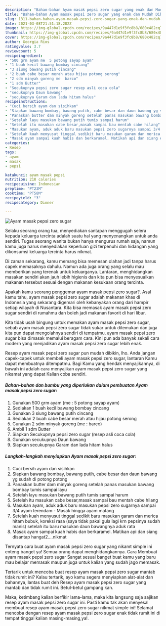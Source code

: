 ```yaml
---
description: "Bahan-bahan Ayam masak pepsi zero sugar yang enak dan Mudah Dibuat"
title: "Bahan-bahan Ayam masak pepsi zero sugar yang enak dan Mudah Dibuat"
slug: 1311-bahan-bahan-ayam-masak-pepsi-zero-sugar-yang-enak-dan-mudah-dibuat
date: 2021-03-08T21:51:18.282Z
image: https://img-global.cpcdn.com/recipes/9a447d1e9f3fc8b8/680x482cq70/ayam-masak-pepsi-zero-sugar-foto-resep-utama.jpg
thumbnail: https://img-global.cpcdn.com/recipes/9a447d1e9f3fc8b8/680x482cq70/ayam-masak-pepsi-zero-sugar-foto-resep-utama.jpg
cover: https://img-global.cpcdn.com/recipes/9a447d1e9f3fc8b8/680x482cq70/ayam-masak-pepsi-zero-sugar-foto-resep-utama.jpg
author: Georgia Rios
ratingvalue: 3.7
reviewcount: 5
recipeingredient:
- "500 grm ayam me  5 potong sayap ayam"
- "1 buah kecil bawang bombay cincang"
- "3 siung bawang putih cincang"
- "2 buah cabe besar merah atau hijau potong serong"
- "2 sdm minyak goreng me  barco"
- "1 sdm Butter"
- "Secukupnya pepsi zero sugar resep asli coca cola"
- "secukupnya Daun bawang"
- "secukupnya Garam dan lada hitam halus"
recipeinstructions:
- "Cuci bersih ayam dan sisihkan"
- "Siapkan bawang bombay, bawang putih, cabe besar dan daun bawang yg sudah di potong potong"
- "Panaskan butter dam minyak goreng setelah panas masukan bawang bombay tumis sampai layu"
- "Setelah layu masukan bawang putih tumis sampai harum"
- "Setelah itu masukan cabe besar,masak sampai bau mentah cabe hilang"
- "Masukan ayam, aduk aduk baru masukan pepsi zero sugarnya sampai 3/4 ayam terendam Masak hingga ayam matang"
- "Setelah kuah menyusut tinggal sedikit baru masukan garam dan merica hitam bubuk, koreksi rasa (saya tidak pakai gula lagi krn pepsinya sudah manis) setelah itu baru masukan daun bawangnya aduk rata"
- "Masak ayam sampai kuah habis dan berkaramel. Matikan api dan siang disantap hangat2....nikmat"
categories:
- Resep
tags:
- ayam
- masak
- pepsi

katakunci: ayam masak pepsi 
nutrition: 210 calories
recipecuisine: Indonesian
preptime: "PT23M"
cooktime: "PT58M"
recipeyield: "3"
recipecategory: Dinner

---
```



![Ayam masak pepsi zero sugar](https://img-global.cpcdn.com/recipes/9a447d1e9f3fc8b8/680x482cq70/ayam-masak-pepsi-zero-sugar-foto-resep-utama.jpg)

Selaku seorang orang tua, menyediakan santapan menggugah selera kepada keluarga tercinta adalah suatu hal yang menyenangkan untuk anda sendiri. Tugas seorang  wanita bukan hanya mengurus rumah saja, namun kamu juga harus menyediakan keperluan gizi terpenuhi dan hidangan yang dikonsumsi keluarga tercinta harus nikmat.

Di zaman  sekarang, kamu memang bisa memesan olahan jadi tanpa harus capek memasaknya dahulu. Namun ada juga orang yang selalu mau memberikan yang terenak untuk keluarganya. Lantaran, menghidangkan masakan sendiri akan jauh lebih higienis dan kita pun bisa menyesuaikan makanan tersebut sesuai dengan makanan kesukaan orang tercinta. 



Apakah kamu seorang penggemar ayam masak pepsi zero sugar?. Asal kamu tahu, ayam masak pepsi zero sugar adalah makanan khas di Indonesia yang sekarang digemari oleh kebanyakan orang dari hampir setiap wilayah di Nusantara. Kita bisa memasak ayam masak pepsi zero sugar sendiri di rumahmu dan boleh jadi makanan favorit di hari libur.

Kita tidak usah bingung untuk memakan ayam masak pepsi zero sugar, sebab ayam masak pepsi zero sugar tidak sukar untuk ditemukan dan juga kita pun dapat mengolahnya sendiri di tempatmu. ayam masak pepsi zero sugar bisa dimasak memalui beragam cara. Kini pun ada banyak sekali cara modern yang menjadikan ayam masak pepsi zero sugar lebih enak.

Resep ayam masak pepsi zero sugar pun mudah dibikin, lho. Anda jangan capek-capek untuk membeli ayam masak pepsi zero sugar, lantaran Kamu dapat membuatnya ditempatmu. Bagi Kamu yang hendak menyajikannya, di bawah ini adalah cara menyajikan ayam masak pepsi zero sugar yang nikamat yang dapat Kalian coba sendiri.

<!--inarticleads1-->

##### Bahan-bahan dan bumbu yang diperlukan dalam pembuatan Ayam masak pepsi zero sugar:

1. Gunakan 500 grm ayam (me : 5 potong sayap ayam)
1. Sediakan 1 buah kecil bawang bombay cincang
1. Gunakan 3 siung bawang putih cincang
1. Sediakan 2 buah cabe besar merah atau hijau potong serong
1. Gunakan 2 sdm minyak goreng (me : barco)
1. Ambil 1 sdm Butter
1. Siapkan Secukupnya pepsi zero sugar (resep asli coca cola)
1. Gunakan secukupnya Daun bawang
1. Siapkan secukupnya Garam dan lada hitam halus




<!--inarticleads2-->

##### Langkah-langkah menyiapkan Ayam masak pepsi zero sugar:

1. Cuci bersih ayam dan sisihkan
1. Siapkan bawang bombay, bawang putih, cabe besar dan daun bawang yg sudah di potong potong
1. Panaskan butter dam minyak goreng setelah panas masukan bawang bombay tumis sampai layu
1. Setelah layu masukan bawang putih tumis sampai harum
1. Setelah itu masukan cabe besar,masak sampai bau mentah cabe hilang
1. Masukan ayam, aduk aduk baru masukan pepsi zero sugarnya sampai 3/4 ayam terendam - Masak hingga ayam matang
1. Setelah kuah menyusut tinggal sedikit baru masukan garam dan merica hitam bubuk, koreksi rasa (saya tidak pakai gula lagi krn pepsinya sudah manis) setelah itu baru masukan daun bawangnya aduk rata
1. Masak ayam sampai kuah habis dan berkaramel. Matikan api dan siang disantap hangat2....nikmat




Ternyata cara buat ayam masak pepsi zero sugar yang nikamt simple ini enteng banget ya! Semua orang dapat menghidangkannya. Cara Membuat ayam masak pepsi zero sugar Sangat sesuai banget buat kamu yang baru mau belajar memasak maupun juga untuk kalian yang sudah jago memasak.

Tertarik untuk mencoba buat resep ayam masak pepsi zero sugar mantab tidak rumit ini? Kalau tertarik, ayo kamu segera menyiapkan alat-alat dan bahannya, lantas buat deh Resep ayam masak pepsi zero sugar yang mantab dan tidak rumit ini. Betul-betul gampang kan. 

Maka, ketimbang kalian berfikir lama-lama, maka kita langsung saja sajikan resep ayam masak pepsi zero sugar ini. Pasti kamu tak akan menyesal membuat resep ayam masak pepsi zero sugar nikmat simple ini! Selamat mencoba dengan resep ayam masak pepsi zero sugar enak tidak rumit ini di tempat tinggal kalian masing-masing,ya!.

